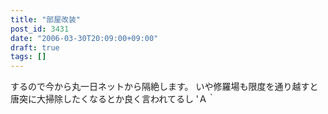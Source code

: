 ```yaml
---
title: "部屋改装"
post_id: 3431
date: "2006-03-30T20:09:00+09:00"
draft: true
tags: []
---
```



するので今から丸一日ネットから隔絶します。 いや修羅場も限度を通り越すと唐突に大掃除したくなるとか良く言われてるし 'Ａ｀
